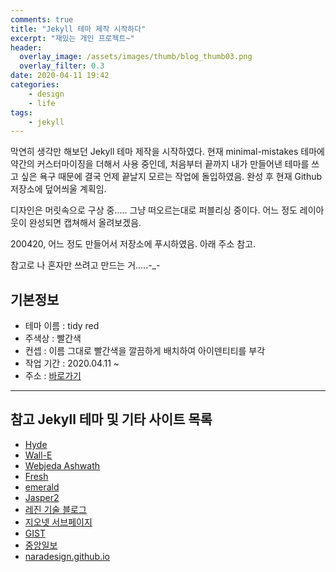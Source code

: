 ```yaml
---
comments: true
title: "Jekyll 테마 제작 시작하다"
excerpt: "재밌는 개인 프로젝트~"
header:
  overlay_image: /assets/images/thumb/blog_thumb03.png
  overlay_filter: 0.3
date: 2020-04-11 19:42
categories:
    - design
    - life
tags:
    - jekyll
---
```

막연히 생각만 해보던 Jekyll 테마 제작을 시작하였다. 현재 minimal-mistakes 테마에 약간의 커스터마이징을 더해서 사용 중인데, 처음부터 끝까지 내가 만들어낸 테마를 쓰고 싶은 욕구 때문에 결국 언제 끝날지 모르는 작업에 돌입하였음. 완성 후 현재 Github 저장소에 덮어씌울 계획임.

디자인은 머릿속으로 구상 중..... 그냥 떠오르는대로 퍼블리싱 중이다. 어느 정도 레이아웃이 완성되면 캡쳐해서 올려보겠음.

200420, 어느 정도 만들어서 저장소에 푸시하였음. 아래 주소 참고.

참고로 나 혼자만 쓰려고 만드는 거.....-_-

<div class="cont-box type1 ico mt--standard">
  <h2 class="cont-box__tit">기본정보</h2>
  <ul class="bu-list--default">
    <li>테마 이름 : tidy red</li>
    <li>주색상 : 빨간색</li>
    <li>컨셉 : 이름 그대로 빨간색을 깔끔하게 배치하여 아이덴티티를 부각</li>
    <li>작업 기간 : 2020.04.11 ~ </li>
    <li>주소 : <a href="https://tidyred.github.io/" class="bu-link2" target="_blank" title="새창열림">바로가기</a></li>
  </ul>

  <hr>

  <h2 class="cont-box__tit">참고 Jekyll 테마 및 기타 사이트 목록</h2>
  <ul class="bu-list--default">
    <li>
      <a href="https://hyde.getpoole.com/" target="_blank" title="새창열림" class="bu-link2">Hyde</a>
    </li>
    <li>
      <a href="https://wall-e-jekyll.github.io/" target="_blank" title="새창열림" class="bu-link2">Wall-E</a>
    </li>
    <li>
      <a href="https://webjeda.com/ashwath/" target="_blank" title="새창열림" class="bu-link2">Webjeda Ashwath</a>
    </li>
    <li>
      <a href="http://artemsheludko.com/fresh/" target="_blank" title="새창열림" class="bu-link2">Fresh</a>
    </li>
    <li>
      <a href="https://www.jacoporabolini.com/emerald/" target="_blank" title="새창열림" class="bu-link2">emerald</a>
    </li>
    <li>
      <a href="https://jekyller.github.io/jasper2/" target="_blank" title="새창열림" class="bu-link2">Jasper2</a>
    </li>
    <li>
      <a href="https://tech.lezhin.com/" target="_blank" title="새창열림" class="bu-link2">레진 기술 블로그</a>
    </li>
    <li>
      <a href="http://acego.net/kr/html/service/0102.html?idx=48" target="_blank" title="새창열림" class="bu-link2">지오넷 서브페이지</a>
    </li>
    <li>
      <a href="https://www.gist.ac.kr/kr/main.html" target="_blank" title="새창열림" class="bu-link2">GIST</a>
    </li>
    <li>
      <a href="https://joongang.joins.com/" target="_blank" title="새창열림" class="bu-link2">중앙일보</a>
    </li>
    <li>
      <a href="https://naradesign.github.io/article/bem-by-example.html" target="_blank" title="새창열림" class="bu-link2">naradesign.github.io</a>
    </li>
  </ul>
</div>